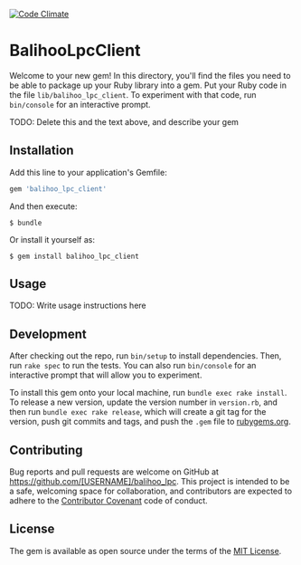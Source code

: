 [![Code Climate](https://codeclimate.com/github/riverock/balihoo_lpc_client/badges/gpa.svg)](https://codeclimate.com/github/riverock/balihoo_lpc_client)

# BalihooLpcClient

Welcome to your new gem! In this directory, you'll find the files you need to be able to package up your Ruby library into a gem. Put your Ruby code in the file `lib/balihoo_lpc_client`. To experiment with that code, run `bin/console` for an interactive prompt.

TODO: Delete this and the text above, and describe your gem

## Installation

Add this line to your application's Gemfile:

```ruby
gem 'balihoo_lpc_client'
```

And then execute:

    $ bundle

Or install it yourself as:

    $ gem install balihoo_lpc_client

## Usage

TODO: Write usage instructions here

## Development

After checking out the repo, run `bin/setup` to install dependencies. Then, run `rake spec` to run the tests. You can also run `bin/console` for an interactive prompt that will allow you to experiment.

To install this gem onto your local machine, run `bundle exec rake install`. To release a new version, update the version number in `version.rb`, and then run `bundle exec rake release`, which will create a git tag for the version, push git commits and tags, and push the `.gem` file to [rubygems.org](https://rubygems.org).

## Contributing

Bug reports and pull requests are welcome on GitHub at https://github.com/[USERNAME]/balihoo_lpc. This project is intended to be a safe, welcoming space for collaboration, and contributors are expected to adhere to the [Contributor Covenant](contributor-covenant.org) code of conduct.


## License

The gem is available as open source under the terms of the [MIT License](http://opensource.org/licenses/MIT).
